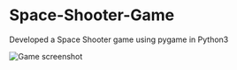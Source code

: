 # Space-Shooter-Game
Developed a Space Shooter game using pygame in Python3

![Game screenshot](https://user-images.githubusercontent.com/64914393/98809213-2fe6dd80-2443-11eb-8df2-b95dfa4097a3.png)
